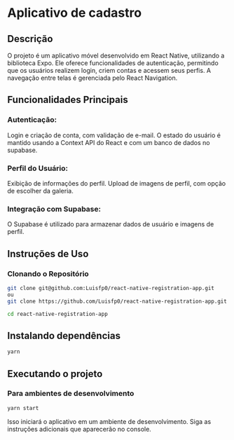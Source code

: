 # Aplicativo de cadastro

## Descrição

O projeto é um aplicativo móvel desenvolvido em React Native, utilizando a biblioteca Expo. Ele oferece funcionalidades de autenticação, permitindo que os usuários realizem login, criem contas e acessem seus perfis. A navegação entre telas é gerenciada pelo React Navigation.

## Funcionalidades Principais
### Autenticação:

Login e criação de conta, com validação de e-mail.
O estado do usuário é mantido usando a Context API do React e com um banco de dados no supabase.

### Perfil do Usuário:

Exibição de informações do perfil.
Upload de imagens de perfil, com opção de escolher da galeria.

### Integração com Supabase:
O Supabase é utilizado para armazenar dados de usuário e imagens de perfil.

## Instruções de Uso
### Clonando o Repositório

```bash
git clone git@github.com:Luisfp0/react-native-registration-app.git
ou
git clone https://github.com/Luisfp0/react-native-registration-app.git

cd react-native-registration-app
```
## Instalando dependências

```bash
yarn
```

## Executando o projeto
### Para ambientes de desenvolvimento
```bash
yarn start
```
Isso iniciará o aplicativo em um ambiente de desenvolvimento. Siga as instruções adicionais que aparecerão no console.

